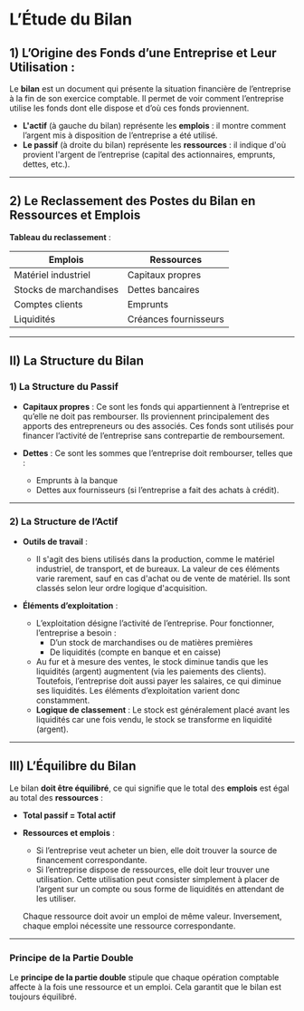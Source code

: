 # L’Étude du Bilan

## 1) L’Origine des Fonds d’une Entreprise et Leur Utilisation :

Le **bilan** est un document qui présente la situation financière de l’entreprise à la fin de son exercice comptable. Il permet de voir comment l’entreprise utilise les fonds dont elle dispose et d’où ces fonds proviennent.

- **L'actif** (à gauche du bilan) représente les **emplois** : il montre comment l’argent mis à disposition de l’entreprise a été utilisé.
- **Le passif** (à droite du bilan) représente les **ressources** : il indique d'où provient l'argent de l’entreprise (capital des actionnaires, emprunts, dettes, etc.).

---

## 2) Le Reclassement des Postes du Bilan en Ressources et Emplois

**Tableau du reclassement** :

| **Emplois**             | **Ressources**          |
|-------------------------|-------------------------|
| Matériel industriel      | Capitaux propres        |
| Stocks de marchandises  | Dettes bancaires        |
| Comptes clients         | Emprunts                |
| Liquidités              | Créances fournisseurs   |

---

## II) La Structure du Bilan

### 1) La Structure du Passif

- **Capitaux propres** : Ce sont les fonds qui appartiennent à l’entreprise et qu’elle ne doit pas rembourser. Ils proviennent principalement des apports des entrepreneurs ou des associés. Ces fonds sont utilisés pour financer l’activité de l’entreprise sans contrepartie de remboursement.

- **Dettes** : Ce sont les sommes que l’entreprise doit rembourser, telles que :
  - Emprunts à la banque
  - Dettes aux fournisseurs (si l’entreprise a fait des achats à crédit).

---

### 2) La Structure de l’Actif

- **Outils de travail** :
  - Il s'agit des biens utilisés dans la production, comme le matériel industriel, de transport, et de bureaux. La valeur de ces éléments varie rarement, sauf en cas d'achat ou de vente de matériel. Ils sont classés selon leur ordre logique d'acquisition.
  
- **Éléments d’exploitation** :
  - L’exploitation désigne l’activité de l’entreprise. Pour fonctionner, l’entreprise a besoin :
    - D’un stock de marchandises ou de matières premières
    - De liquidités (compte en banque et en caisse)
  - Au fur et à mesure des ventes, le stock diminue tandis que les liquidités (argent) augmentent (via les paiements des clients). Toutefois, l’entreprise doit aussi payer les salaires, ce qui diminue ses liquidités. Les éléments d’exploitation varient donc constamment.
  - **Logique de classement** : Le stock est généralement placé avant les liquidités car une fois vendu, le stock se transforme en liquidité (argent).

---

## III) L’Équilibre du Bilan

Le bilan **doit être équilibré**, ce qui signifie que le total des **emplois** est égal au total des **ressources** :

- **Total passif = Total actif**

- **Ressources et emplois** : 
  - Si l’entreprise veut acheter un bien, elle doit trouver la source de financement correspondante.
  - Si l’entreprise dispose de ressources, elle doit leur trouver une utilisation. Cette utilisation peut consister simplement à placer de l’argent sur un compte ou sous forme de liquidités en attendant de les utiliser.
  
  Chaque ressource doit avoir un emploi de même valeur. Inversement, chaque emploi nécessite une ressource correspondante.

---

### Principe de la Partie Double

Le **principe de la partie double** stipule que chaque opération comptable affecte à la fois une ressource et un emploi. Cela garantit que le bilan est toujours équilibré.
